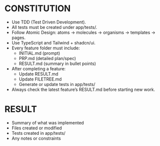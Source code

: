 # CONSTITUTION

- Use TDD (Test Driven Development).
- All tests must be created under app/tests/.
- Follow Atomic Design: atoms → molecules → organisms → templates → pages.
- Use TypeScript and Tailwind + shadcn/ui.
- Every feature folder must include:
  - INITIAL.md (prompt)
  - PRP.md (detailed plan/spec)
  - RESULT.md (summary in bullet points)
- After completing a feature:
  - Update RESULT.md
  - Update FILETREE.md
  - Generate or update tests in app/tests/
- Always check the latest feature’s RESULT.md before starting new work.

# RESULT
- Summary of what was implemented
- Files created or modified
- Tests created in app/tests/
- Any notes or constraints